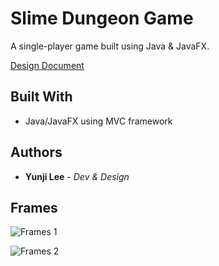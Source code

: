 # Slime Dungeon Game

A single-player game built using Java & JavaFX.

[Design Document](https://github.com/yunjilee/slime-dungeon-game/DesignDoc.pdf)

## Built With

* Java/JavaFX using MVC framework

## Authors

* **Yunji Lee** - *Dev & Design*

## Frames

![Frames 1](https://github.com/yunjilee/slime-dungeon-game/tree/master/src/images/screenshots/1.png)

![Frames 2](https://github.com/yunjilee/slime-dungeon-game/tree/master/src/images/screenshots/2.png)
